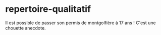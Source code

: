 # repertoire-qualitatif
Il est possible de passer son permis de montgolfière à 17 ans !
C'est une chouette anecdote.
